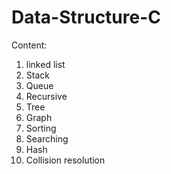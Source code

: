 # Data-Structure-C
Content:
1. linked list
2. Stack
3. Queue
4. Recursive 
5. Tree
6. Graph
7. Sorting
8. Searching
9. Hash
10. Collision resolution
